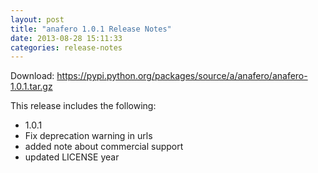 ```yaml
---
layout: post
title: "anafero 1.0.1 Release Notes"
date: 2013-08-28 15:11:33
categories: release-notes
---
```


Download: <https://pypi.python.org/packages/source/a/anafero/anafero-1.0.1.tar.gz>

This release includes the following:

* 1.0.1
* Fix deprecation warning in urls
* added note about commercial support
* updated LICENSE year
